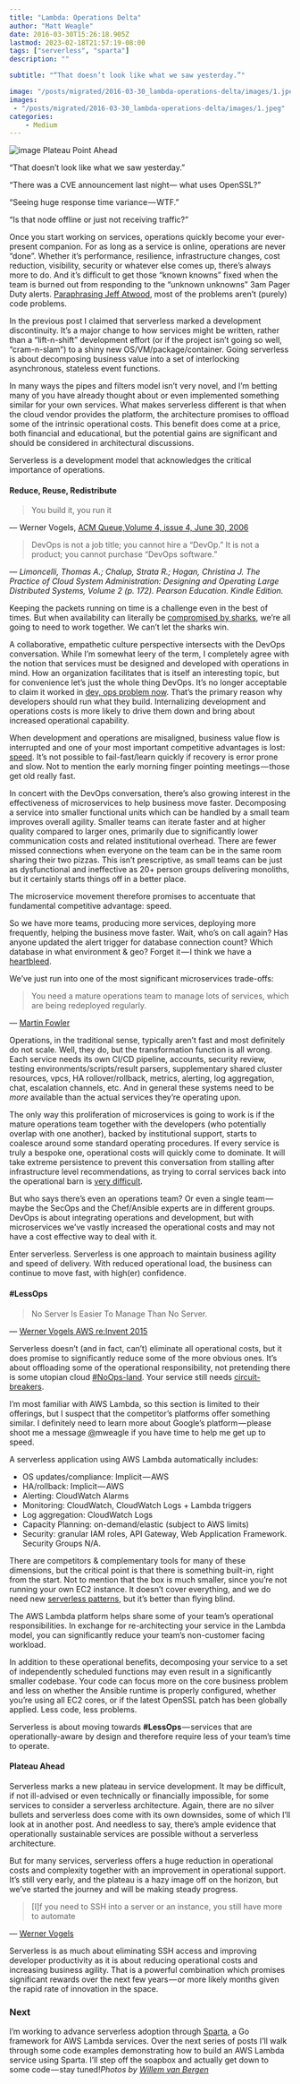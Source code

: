 ```yaml
---
title: "Lambda: Operations Delta"
author: "Matt Weagle"
date: 2016-03-30T15:26:18.905Z
lastmod: 2023-02-18T21:57:19-08:00
tags: ["serverless", "sparta"]
description: ""

subtitle: "“That doesn’t look like what we saw yesterday.”"

image: "/posts/migrated/2016-03-30_lambda-operations-delta/images/1.jpeg"
images:
 - "/posts/migrated/2016-03-30_lambda-operations-delta/images/1.jpeg"
categories: 
    - Medium
---
```


![image](/posts/migrated/2016-03-30_lambda-operations-delta/images/1.jpeg#layoutTextWidth)
Plateau Point Ahead



“That doesn’t look like what we saw yesterday.”

“There was a CVE announcement last night— what uses OpenSSL?”

“Seeing huge response time variance — WTF.”

“Is that node offline or just not receiving traffic?”

Once you start working on services, operations quickly become your ever-present companion. For as long as a service is online, operations are never “done”. Whether it’s performance, resilience, infrastructure changes, cost reduction, visibility, security or whatever else comes up, there’s always more to do. And it’s difficult to get those “known knowns” fixed when the team is burned out from responding to the “unknown unknowns” 3am Pager Duty alerts. [Paraphrasing Jeff Atwood](http://softwareengineeringdaily.com/2016/03/14/state-programming-jeff-atwood/), most of the problems aren’t (purely) code problems.

In the previous post I claimed that serverless marked a development discontinuity. It’s a major change to how services might be written, rather than a “lift-n-shift” development effort (or if the project isn’t going so well, “cram-n-slam”) to a shiny new OS/VM/package/container. Going serverless is about decomposing business value into a set of interlocking asynchronous, stateless event functions.

In many ways the pipes and filters model isn’t very novel, and I’m betting many of you have already thought about or even implemented something similar for your own services. What makes serverless different is that when the cloud vendor provides the platform, the architecture promises to offload some of the intrinsic operational costs. This benefit does come at a price, both financial and educational, but the potential gains are significant and should be considered in architectural discussions.

Serverless is a development model that acknowledges the critical importance of operations.

#### Reduce, Reuse, Redistribute
> You build it, you run it

— Werner Vogels, [ACM Queue,Volume 4, issue 4, June 30, 2006](http://queue.acm.org/detail.cfm?id=1142065)
> DevOps is not a job title; you cannot hire a “DevOp.” It is not a product; you cannot purchase “DevOps software.”

_— Limoncelli, Thomas A.; Chalup, Strata R.; Hogan, Christina J. The Practice of Cloud System Administration: Designing and Operating Large Distributed Systems, Volume 2 (p. 172). Pearson Education. Kindle Edition._

Keeping the packets running on time is a challenge even in the best of times. But when availability can literally be [compromised by sharks](https://www.youtube.com/watch?gl=SG&amp;v=1ex7uTQf4bQ&amp;hl=en-GB), we’re all going to need to work together. We can’t let the sharks win.

A collaborative, empathetic culture perspective intersects with the DevOps conversation. While I’m somewhat leery of the term, I completely agree with the notion that services must be designed and developed with operations in mind. How an organization facilitates that is itself an interesting topic, but for convenience let’s just the whole thing DevOps. It’s no longer acceptable to claim it worked in [dev, ops problem now](http://www.developermemes.com/2013/12/13/worked-fine-dev-ops-problem-now). That’s the primary reason why developers should run what they build. Internalizing development and operations costs is more likely to drive them down and bring about increased operational capability.

When development and operations are misaligned, business value flow is interrupted and one of your most important competitive advantages is lost: [speed](https://www.nginx.com/blog/adopting-microservices-at-netflix-lessons-for-team-and-process-design). It’s not possible to fail-fast/learn quickly if recovery is error prone and slow. Not to mention the early morning finger pointing meetings — those get old really fast.

In concert with the DevOps conversation, there’s also growing interest in the effectiveness of microservices to help business move faster. Decomposing a service into smaller functional units which can be handled by a small team improves overall agility. Smaller teams can iterate faster and at higher quality compared to larger ones, primarily due to significantly lower communication costs and related institutional overhead. There are fewer missed connections when everyone on the team can be in the same room sharing their two pizzas. This isn’t prescriptive, as small teams can be just as dysfunctional and ineffective as 20+ person groups delivering monoliths, but it certainly starts things off in a better place.

The microservice movement therefore promises to accentuate that fundamental competitive advantage: speed.

So we have more teams, producing more services, deploying more frequently, helping the business move faster. Wait, who’s on call again? Has anyone updated the alert trigger for database connection count? Which database in what environment &amp; geo? Forget it — I think we have a [heartbleed](http://heartbleed.com/).

We’ve just run into one of the most significant microservices trade-offs:
> You need a mature operations team to manage lots of services, which are being redeployed regularly.

— [Martin Fowler](http://martinfowler.com/articles/microservice-trade-offs.html)

Operations, in the traditional sense, typically aren’t fast and most definitely do not scale. Well, they do, but the transformation function is all wrong. Each service needs its own CI/CD pipeline, accounts, security review, testing environments/scripts/result parsers, supplementary shared cluster resources, vpcs, HA rollover/rollback, metrics, alerting, log aggregation, chat, escalation channels, etc. And in general these systems need to be _more_ available than the actual services they’re operating upon.

The only way this proliferation of microservices is going to work is if the mature operations team together with the developers (who potentially overlap with one another), backed by institutional support, starts to coalesce around some standard operating procedures. If every service is truly a bespoke one, operational costs will quickly come to dominate. It will take extreme persistence to prevent this conversation from stalling after infrastructure level recommendations, as trying to corral services back into the operational barn is [very difficult](https://twitter.com/frazelledazzell/status/713393137901633536).

But who says there’s even an operations team? Or even a single team — maybe the SecOps and the Chef/Ansible experts are in different groups. DevOps is about integrating operations and development, but with microservices we’ve vastly increased the operational costs and may not have a cost effective way to deal with it.

Enter serverless. Serverless is one approach to maintain business agility and speed of delivery. With reduced operational load, the business can continue to move fast, with high(er) confidence.

#### #LessOps
> No Server Is Easier To Manage Than No Server.

— [Werner Vogels AWS re:Invent 2015](https://www.youtube.com/watch?time_continue=1742&amp;v=y-0Wf2Zyi5Q)

Serverless doesn’t (and in fact, can’t) eliminate all operational costs, but it does promise to significantly reduce some of the more obvious ones. It’s about offloading some of the operational responsibility, not pretending there is some utopian cloud [#NoOps-land](http://cote.io/2016/03/24/sdt58/). Your service still needs [circuit-breakers](http://amzn.com/0978739213).

I’m most familiar with AWS Lambda, so this section is limited to their offerings, but I suspect that the competitor’s platforms offer something similar. I definitely need to learn more about Google’s platform — please shoot me a message [@](https://twitter.com/mweagle)mweagle if you have time to help me get up to speed.

A serverless application using AWS Lambda automatically includes:

*   OS updates/compliance: Implicit — AWS
*   HA/rollback: Implicit — AWS
*   Alerting: CloudWatch Alarms
*   Monitoring: CloudWatch, CloudWatch Logs + Lambda triggers
*   Log aggregation: CloudWatch Logs
*   Capacity Planning: on-demand/elastic (subject to AWS limits)
*   Security: granular IAM roles, API Gateway, Web Application Framework. Security Groups N/A.

There are competitors &amp; complementary tools for many of these dimensions, but the critical point is that there is something built-in, right from the start. Not to mention that the box is much smaller, since you’re not running your own EC2 instance. It doesn’t cover everything, and we do need new [serverless patterns](https://t.co/vLOn1Bjjo1), but it’s better than flying blind.

The AWS Lambda platform helps share some of your team’s operational responsibilities. In exchange for re-architecting your service in the Lambda model, you can significantly reduce your team’s non-customer facing workload.

In addition to these operational benefits, decomposing your service to a set of independently scheduled functions may even result in a significantly smaller codebase. Your code can focus more on the core business problem and less on whether the Ansible runtime is properly configured, whether you’re using all EC2 cores, or if the latest OpenSSL patch has been globally applied. Less code, less problems.

Serverless is about moving towards **#LessOps** — services that are operationally-aware by design and therefore require less of your team’s time to operate.

#### Plateau Ahead

Serverless marks a new plateau in service development. It may be difficult, if not ill-advised or even technically or financially impossible, for some services to consider a serverless architecture. Again, there are no silver bullets and serverless does come with its own downsides, some of which I’ll look at in another post. And needless to say, there’s ample evidence that operationally sustainable services are possible without a serverless architecture.

But for many services, serverless offers a huge reduction in operational costs and complexity together with an improvement in operational support. It’s still very early, and the plateau is a hazy image off on the horizon, but we’ve started the journey and will be making steady progress.
> [I]f you need to SSH into a server or an instance, you still have more to automate

— [Werner Vogels](http://www.allthingsdistributed.com/2016/03/10-lessons-from-10-years-of-aws.html)

Serverless is as much about eliminating SSH access and improving developer productivity as it is about reducing operational costs and increasing business agility. That is a powerful combination which promises significant rewards over the next few years — or more likely months given the rapid rate of innovation in the space.

### Next

I’m working to advance serverless adoption through [Sparta](http://gosparta.io), a Go framework for AWS Lambda services. Over the next series of posts I’ll walk through some code examples demonstrating how to build an AWS Lambda service using Sparta. I’ll step off the soapbox and actually get down to some code — stay tuned!_Photos by_ [_Willem van Bergen_](https://www.flickr.com/photos/willemvanbergen)
